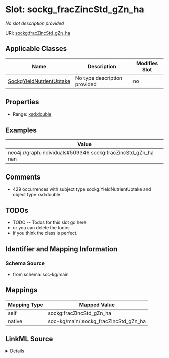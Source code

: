 

# Slot: sockg_fracZincStd_gZn_ha


_No slot description provided_





URI: [sockg:fracZincStd_gZn_ha](http://www.semanticweb.org/sockg/ontologies/2024/0/soil-carbon-ontology/fracZincStd_gZn_ha)



<!-- no inheritance hierarchy -->





## Applicable Classes

| Name | Description | Modifies Slot |
| --- | --- | --- |
| [SockgYieldNutrientUptake](../classes/SockgYieldNutrientUptake.md) | No type description provided |  no  |







## Properties

* Range: [xsd:double](http://www.w3.org/2001/XMLSchema#double)






## Examples

| Value |
| --- |
| neo4j://graph.individuals#509346 sockg:fracZincStd_gZn_ha nan |

## Comments

* 429 occurrences with subject type sockg:YieldNutrientUptake and object type xsd:double.

## TODOs

* TODO -- Todos for this slot go here
* or you can delete the todos
* if you think the class is perfect.

## Identifier and Mapping Information







### Schema Source


* from schema: soc-kg/main




## Mappings

| Mapping Type | Mapped Value |
| ---  | ---  |
| self | sockg:fracZincStd_gZn_ha |
| native | soc-kg/main/:sockg_fracZincStd_gZn_ha |




## LinkML Source

<details>
```yaml
name: sockg_fracZincStd_gZn_ha
description: No slot description provided
todos:
- TODO -- Todos for this slot go here
- or you can delete the todos
- if you think the class is perfect.
comments:
- 429 occurrences with subject type sockg:YieldNutrientUptake and object type xsd:double.
examples:
- value: neo4j://graph.individuals#509346 sockg:fracZincStd_gZn_ha nan
from_schema: soc-kg/main
rank: 1000
slot_uri: sockg:fracZincStd_gZn_ha
alias: sockg_fracZincStd_gZn_ha
domain_of:
- sockg_YieldNutrientUptake
range: double

```
</details>